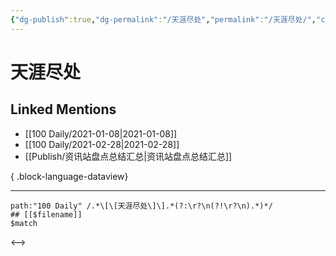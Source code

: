 ```yaml
---
{"dg-publish":true,"dg-permalink":"/天涯尽处","permalink":"/天涯尽处/","created":"2023-04-08T20:46:53.000+08:00","updated":"2023-08-24T18:01:12.072+08:00"}
---
```


# 天涯尽处

## Linked Mentions
- [[100 Daily/2021-01-08\|2021-01-08]]
- [[100 Daily/2021-02-28\|2021-02-28]]
- [[Publish/资讯站盘点总结汇总\|资讯站盘点总结汇总]]

{ .block-language-dataview}

---

```expander
path:"100 Daily" /.*\[\[天涯尽处\]\].*(?:\r?\n(?!\r?\n).*)*/
## [[$filename]]
$match
```

<-->